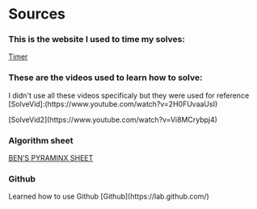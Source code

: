 # Sources

### This is the website I used to time my solves:
[Timer](https://ruwix.com/online-rubiks-stopwatch-timer/)

### These are the videos used to learn how to solve:
<p>
I didn't use all these videos specificaly but they were used for reference
[SolveVid]:(https://www.youtube.com/watch?v=2H0FUvaaUsI)
<p>
[SolveVid2](https://www.youtube.com/watch?v=Vi8MCrybpj4)

### Algorithm sheet
[BEN’S PYRAMINX SHEET](https://solve-that-cube.weebly.com/uploads/8/6/6/0/86607378/bens_pyraminx_sheet.pdf)

### Github
<p>Learned how to use Github
[Github](https://lab.github.com/)
